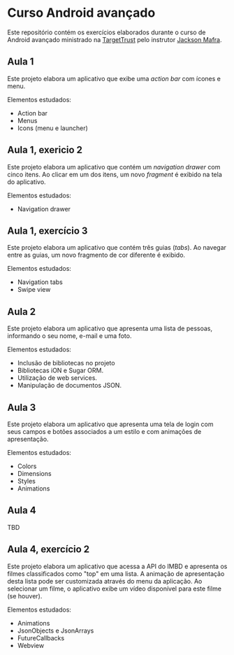 # Curso Android avançado

Este repositório contém os exercícios elaborados durante o curso de Android avançado ministrado na [TargetTrust](http://www.targettrust.com.br/) pelo instrutor [Jackson Mafra](https://github.com/jacksonfdam).

## Aula 1

Este projeto elabora um aplicativo que exibe uma _action bar_ com ícones e menu.

Elementos estudados:
* Action bar
* Menus
* Icons (menu e launcher)

## Aula 1, exericio 2

Este projeto elabora um aplicativo que contém um _navigation drawer_ com cinco itens. Ao clicar em um dos itens, um novo _fragment_ é exibido na tela do aplicativo.

Elementos estudados:
* Navigation drawer

## Aula 1, exercício 3

Este projeto elabora um aplicativo que contém três guias (_tabs_). Ao navegar entre as guias, um novo fragmento de cor diferente é exibido.

Elementos estudados:

* Navigation tabs
* Swipe view

## Aula 2
Este projeto elabora um aplicativo que apresenta uma lista de pessoas, informando o seu nome, e-mail e uma foto.

Elementos estudados:

* Inclusão de bibliotecas no projeto
* Bibliotecas iON e Sugar ORM.
* Utilização de web services.
* Manipulação de documentos JSON.

## Aula 3
Este projeto elabora um aplicativo que apresenta uma tela de login com seus campos e botões associados a um estilo e com animações de apresentação.

Elementos estudados:

* Colors
* Dimensions
* Styles
* Animations

## Aula 4

TBD

## Aula 4, exercício 2
Este projeto elabora um aplicativo que acessa a API do IMBD e apresenta os filmes classificados como "top" em uma lista. A animação de apresentação desta lista pode ser customizada através do menu da aplicação. Ao selecionar um filme, o aplicativo exibe um vídeo disponível para este filme (se houver).

Elementos estudados:

* Animations
* JsonObjects e JsonArrays
* FutureCallbacks
* Webview
